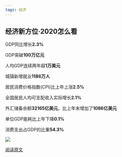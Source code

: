 ```yaml
---
tags: 经济
---
```


## 经济新方位·2020怎么看

GDP同比增长**2.3%**

GDP突破**100万亿元**

人均GDP连续两年超**1万美元**

城镇新增就业**1186万人**

居民消费价格指数(CPI)比上年上涨**2.5%**

全国居民人均可支配收入实际增长**2.1%**

外汇储备余额**32165亿美元**，比上年末增加了**1086亿美元**

单位GDP能耗比上年下降**0.1%**

消费支出占GDP的比重**54.3%**

![](https://ftp.bmp.ovh/imgs/2021/01/707eb3e148da9d57.jpg)

[阅读原文](http://m2.people.cn/news/toutiao.html?s=MV8wXzE0Njk0MDM2XzQwODFfMTYxMTAwOTAxNw==&tt_from=weixin&tt_group_id=6919234187018895880&tt_from=weixin&utm_campaign=client_share&wxshare_count=1&timestamp=1611106155&app=news_article&utm_source=weixin&utm_medium=toutiao_android&use_new_style=1&req_id=2021012009291501014413113401EBEC48&share_token=ee0d89b8-8baf-4c2a-9b8e-c4c3694e1553&group_id=6919234187018895880)

